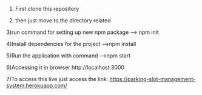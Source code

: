 
1) First clone this repository

2) then just move to the directory related   

3)run command  for setting up new npm package                 --> npm init

4)Install dependencies for the project                        -->npm install

5)Run the application with command                            -->npm start

6)Accessing it in browser                                      http://localhost:3000

7)To access this live just access the link:
https://parking-slot-management-system.herokuapp.com/
